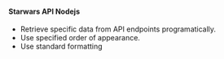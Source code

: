 #### Starwars API Nodejs

- Retrieve specific data from API endpoints programatically.
- Use specified order of appearance.
- Use standard formatting
